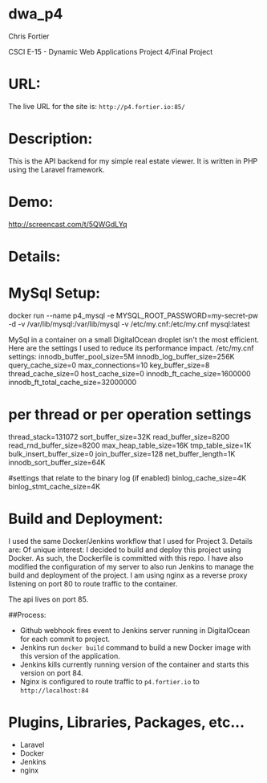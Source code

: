 # dwa_p4

Chris Fortier

CSCI E-15 - Dynamic Web Applications Project 4/Final Project

# URL:
The live URL for the site is: `http://p4.fortier.io:85/`

# Description:
This is the API backend for my simple real estate viewer. It is written in PHP using the Laravel framework.

# Demo:
http://screencast.com/t/5QWGdLYq

# Details:

# MySql Setup:
docker run --name p4_mysql -e MYSQL_ROOT_PASSWORD=my-secret-pw -d -v /var/lib/mysql:/var/lib/mysql -v /etc/my.cnf:/etc/my.cnf mysql:latest

MySql in a container on a small DigitalOcean droplet isn't the most efficient. Here are the settings I used to reduce its performance impact.
/etc/my.cnf settings:
innodb_buffer_pool_size=5M
innodb_log_buffer_size=256K
query_cache_size=0
max_connections=10
key_buffer_size=8
thread_cache_size=0
host_cache_size=0
innodb_ft_cache_size=1600000
innodb_ft_total_cache_size=32000000

# per thread or per operation settings
thread_stack=131072
sort_buffer_size=32K
read_buffer_size=8200
read_rnd_buffer_size=8200
max_heap_table_size=16K
tmp_table_size=1K
bulk_insert_buffer_size=0
join_buffer_size=128
net_buffer_length=1K
innodb_sort_buffer_size=64K

#settings that relate to the binary log (if enabled)
binlog_cache_size=4K
binlog_stmt_cache_size=4K

# Build and Deployment:
I used the same Docker/Jenkins workflow that I used for Project 3. Details are:
Of unique interest: I decided to build and deploy this project using Docker. As such, the Dockerfile is committed with this repo. I have also modified the configuration of my server to also run Jenkins to manage the build and deployment of the project. I am using nginx as a reverse proxy listening on port 80 to route traffic to the container.

The api lives on port 85.

##Process:
* Github webhook fires event to Jenkins server running in DigitalOcean for each commit to project.
* Jenkins run `docker build` command to build a new Docker image with this version of the application.
* Jenkins kills currently running version of the container and starts this version on port 84.
* Nginx is configured to route traffic to `p4.fortier.io` to `http://localhost:84`

# Plugins, Libraries, Packages, etc...
* Laravel
* Docker
* Jenkins
* nginx
